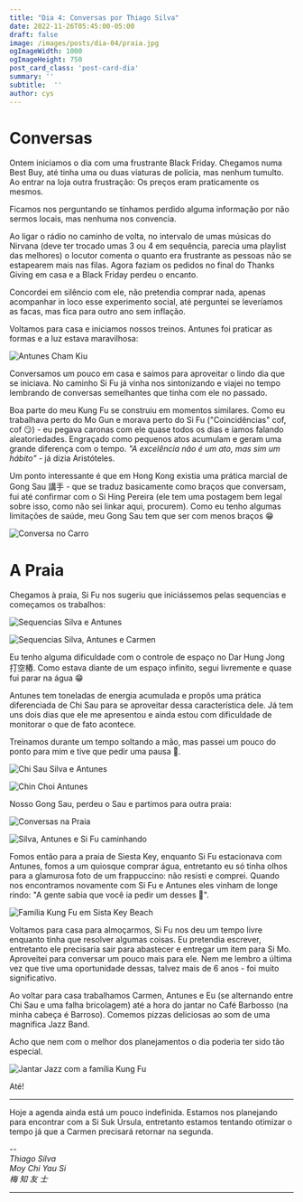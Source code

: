 ```yaml
---
title: "Dia 4: Conversas por Thiago Silva"
date: 2022-11-26T05:45:00-05:00
draft: false
image: /images/posts/dia-04/praia.jpg
ogImageWidth: 1000
ogImageHeight: 750
post_card_class: 'post-card-dia'
summary: ''
subtitle:  ''
author: cys
---
```

# Conversas

Ontem iniciamos o dia com uma frustrante Black Friday. Chegamos numa Best Buy, até tinha uma ou duas viaturas de polícia, mas nenhum tumulto. Ao entrar na loja outra frustração: Os preços eram praticamente os mesmos.

Ficamos nos perguntando se tínhamos perdido alguma informação por não sermos locais, mas nenhuma nos convencia. 

Ao ligar o rádio no caminho de volta, no intervalo de umas músicas do Nirvana (deve ter trocado umas 3 ou 4 em sequência, parecia uma playlist das melhores) o locutor comenta o quanto era frustrante as pessoas não se estapearem mais nas filas. Agora faziam os pedidos no final do Thanks Giving em casa e a Black Friday perdeu o encanto. 

Concordei em silêncio com ele, não pretendia comprar nada, apenas acompanhar in loco esse experimento social, até perguntei se leveríamos as facas, mas fica para outro ano sem inflação.

Voltamos para casa e iniciamos nossos treinos. Antunes foi praticar as formas e a luz estava maravilhosa:

![Antunes Cham Kiu](/images/posts/dia-04/antunes-cham-kiu.jpg)

Conversamos um pouco em casa e saímos para aproveitar o lindo dia que se iniciava. No caminho Si Fu já vinha nos sintonizando e viajei no tempo lembrando de conversas semelhantes que tinha com ele no passado.

Boa parte do meu Kung Fu se construiu em momentos similares. Como eu trabalhava perto do Mo Gun e morava perto do Si Fu ("Coincidências" cof, cof 😏) - eu pegava caronas com ele quase todos os dias e íamos falando aleatoriedades. Engraçado como pequenos atos acumulam e geram uma grande diferença com o tempo. _"A excelência não é um ato, mas sim um hábito"_ - já dizia Aristóteles. 

Um ponto interessante é que em Hong Kong existia uma prática marcial de Gong Sau 講手 - que se traduz basicamente como braços que conversam, fui até confirmar com o Si Hing Pereira (ele tem uma postagem bem legal sobre isso, como não sei linkar aqui, procurem). Como eu tenho algumas limitações de saúde, meu Gong Sau tem que ser com menos braços 😁

![Conversa no Carro](/images/posts/dia-04/conversas-no-carro.jpg)

# A Praia

Chegamos à praia, Si Fu nos sugeriu que iniciássemos pelas sequencias e começamos os trabalhos:

![Sequencias Silva e Antunes](/images/posts/dia-04/silva-antunes-sequencias.jpg)

![Sequencias Silva, Antunes e Carmen](/images/posts/dia-04/silva-antunes-carmen-sequencias.jpeg)


Eu tenho alguma dificuldade com o controle de espaço no Dar Hung Jong 打空樁. Como estava diante de um espaço infinito, segui livremente e quase fui parar na água 😁

Antunes tem toneladas de energia acumulada e propôs uma prática diferenciada de Chi Sau para se aproveitar dessa característica dele. Já tem uns dois dias que ele me apresentou e ainda estou com dificuldade de monitorar o que de fato acontece.

Treinamos durante um tempo soltando a mão, mas passei um pouco do ponto para mim e tive que pedir uma pausa 🥵.

![Chi Sau Silva e Antunes](/images/posts/dia-04/silva-antunes-chi-sau.jpg)

![Chin Choi Antunes](/images/posts/dia-04/antunes-chin-choi.jpg)

Nosso Gong Sau, perdeu o Sau e partimos para outra praia:

![Conversas na Praia](/images/posts/dia-04/conversas-na-praia.jpg)

![Silva, Antunes e Si Fu caminhando](/images/posts/dia-04/silva-antunes-si-fu-caminhando.jpg)


Fomos então para a praia de Siesta Key, enquanto Si Fu estacionava com Antunes, fomos a um quiosque comprar água, entretanto eu só tinha olhos para a glamurosa foto de um frappuccino: não resisti e comprei. Quando nos encontramos novamente com Si Fu e Antunes eles vinham de longe rindo: "A gente sabia que você ia pedir um desses 🤣".

![Família Kung Fu em Sista Key Beach](/images/posts/dia-04/SS2.jpg)

Voltamos para casa para almoçarmos, Si Fu nos deu um tempo livre enquanto tinha que resolver algumas coisas. Eu pretendia escrever, entretanto ele precisaria sair para abastecer e entregar um item para Si Mo. Aproveitei para conversar um pouco mais para ele. Nem me lembro a última vez que tive uma oportunidade dessas, talvez mais de 6 anos - foi muito significativo.

Ao voltar para casa trabalhamos Carmen, Antunes e Eu (se alternando entre Chi Sau e uma falha bricolagem) até a hora do jantar no Café Barbosso (na minha cabeça é Barroso). Comemos pizzas deliciosas ao som de uma magnifica Jazz Band. 

Acho que nem com o melhor dos planejamentos o dia poderia ter sido tão especial.

![Jantar Jazz com a família Kung Fu](/images/posts/dia-04/jantar-jazz.jpg)

Até!

***

Hoje a agenda ainda está um pouco indefinida. Estamos nos planejando para encontrar com a Si Suk Úrsula, entretanto estamos tentando otimizar o tempo já que a Carmen precisará retornar na segunda.

--  
_Thiago Silva_  
_Moy Chi Yau Si_  
_梅 知 友 士_

***









